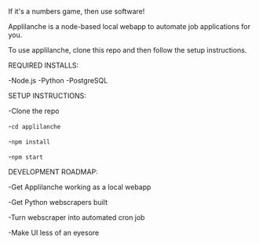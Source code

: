 If it's a numbers game, then use software!

Applilanche is a node-based local webapp to automate job applications for you.

To use applilanche, clone this repo and then follow the setup instructions.

REQUIRED INSTALLS:

-Node.js
-Python
-PostgreSQL

SETUP INSTRUCTIONS:

-Clone the repo

-`cd applilanche`

-`npm install`

-`npm start`

DEVELOPMENT ROADMAP:

-Get Applilanche working as a local webapp

-Get Python webscrapers built

-Turn webscraper into automated cron job

-Make UI less of an eyesore

